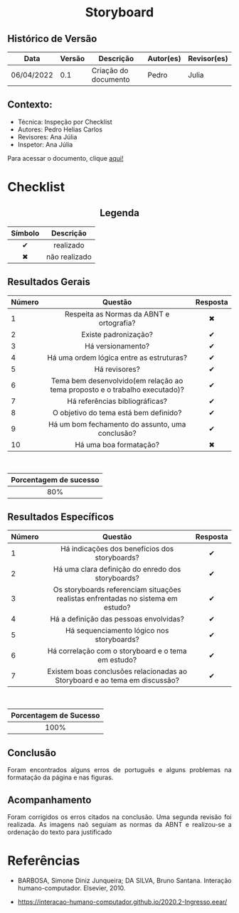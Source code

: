 # <center>Storyboard

## Histórico de Versão

| Data       | Versão | Descrição            | Autor(es) | Revisor(es) |
| ---------- | ------ | -------------------- | --------- | ----------- |
| 06/04/2022 | 0.1    | Criação do documento | Pedro     | Julia       |

<div align="justify">

## Contexto:

- Técnica: Inspeção por Checklist
- Autores: Pedro Helias Carlos
- Revisores: Ana Júlia
- Inspetor: Ana Júlia

Para acessar o documento, clique <a href="documentos/paginas/projeto/StoryBoard/storyBoard.md">aqui!</a>

# Checklist

## <center>Legenda

<div align="center">

| Símbolo   | Descrição              |
| --------- | ---------------------- |
| <center>✔ | <center>realizado      |
| <center>✖ | <center> não realizado |

</div>

## Resultados Gerais

<div align = "center">

| Número | Questão                                                                            | Resposta  |
| ------ | ---------------------------------------------------------------------------------- | --------- |
| 1      | <center>Respeita as Normas da ABNT e ortografia?                                   | <center>✖ |
| 2      | <center>Existe padronização?                                                       | <center>✔ |
| 3      | <center>Há versionamento?                                                          | <center>✔ |
| 4      | <center>Há uma ordem lógica entre as estruturas?                                   | <center>✔ |
| 5      | <center>Há revisores?                                                              | <center>✔ |
| 6      | <center>Tema bem desenvolvido(em relação ao tema proposto e o trabalho executado)? | <center>✔ |
| 7      | <center>Há referências bibliográficas?                                             | <center>✔ |
| 8      | <center>O objetivo do tema está bem definido?                                      | <center>✔ |
| 9      | <center>Há um bom fechamento do assunto, uma conclusão?                            | <center>✔ |
| 10     | <center>Há uma boa formatação?                                                     | <center>✖ |

<br>

| Porcentagem de sucesso |
| ----------- |
| <center>80% |

</div>

## Resultados Específicos

<div align = "center">

| Número | Questão                                                                                  | Resposta  |
| ------ | ---------------------------------------------------------------------------------------- | --------- |
| 1      | <center> Há indicações dos benefícios dos storyboards?                                   | <center>✔ |
| 2      | <center>Há uma clara definição do enredo dos storyboards?                                | <center>✔ |
| 3      | <center>Os storyboards referenciam situações realistas enfrentadas no sistema em estudo? | <center>✔ |
| 4      | <center>Há a definição das pessoas envolvidas?                                           | <center>✔ |
| 5      | <center>Há sequenciamento lógico nos storyboards?                                        | <center>✔ |
| 6      | <center>Há correlação com o storyboard e o tema em estudo?                               | <center>✔ |
| 7      | <center>Existem boas conclusões relacionadas ao Storyboard e ao tema em discussão?       | <center>✔ |

<br>

| Porcentagem de Sucesso  |
| ------------ |
| <center>100% |

</div>

## Conclusão

Foram encontrados alguns erros de português e alguns problemas na formatação da página e nas figuras.

## Acompanhamento

Foram corrigidos os erros citados na conclusão. Uma segunda revisão foi realizada. As imagens naõ seguiam as normas da ABNT e realizou-se a ordenação do texto para justificado

# Referências

- BARBOSA, Simone Diniz Junqueira; DA SILVA, Bruno Santana. Interação humano-computador. Elsevier, 2010.

- https://interacao-humano-computador.github.io/2020.2-Ingresso.eear/
